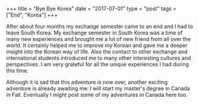 +++
title = "Bye Bye Korea"
date = "2017-07-01"
type = "post"
tags = ["End", "Korea"]
+++

After about four months my exchange semester came to an end and I had to leave South Korea. My exchange semester in South Korea was a time of many new experiences and brought me a lot of new friend from all over the world. It certainly helped me to improve my Korean and gave me a deeper insight into the Korean way of life. Also the contact to other exchange and international students introduced me to many other interesting cultures and perspectives. I am very grateful for all the unique experiences I had during this time.

Although it is sad that this adventure is now over, another exciting adventure is already awaiting me: I will start my master's degree in Canada in Fall. Eventually I might post some of my adventures in Canada here too.
